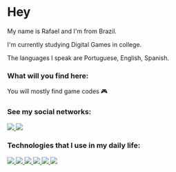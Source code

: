 <h1 align="left" >Hey </h1>

My name is Rafael and I'm from Brazil.

I'm currently studying Digital Games in college.

The languages I speak are Portuguese, English, Spanish. 


<h3 align="left"> What will you find here: </h3>

You will mostly find game codes 🎮

<h3 align="left"> See my social networks: </h3>
<a href="https://www.linkedin.com/in/rafaelcolpani/">
<img src="https://skillicons.dev/icons?i=linkedin"/>
</a>
<a href="https://rf_rafael.artstation.com/">
<img src="https://skillicons.dev/icons?i=ros"/> 
</a>

<h3 align="left"> Technologies that I use in my daily life: </h3>
<p align="left">
  <a href="https://skillicons.dev">
    <img src="https://skillicons.dev/icons?i=unity"/>
    <img src="https://skillicons.dev/icons?i=cs"/>
    <img src="https://skillicons.dev/icons?i=blender"/>
    <img src="https://skillicons.dev/icons?i=ps"/>
    <img src="https://skillicons.dev/icons?i=github"/>
    <img src="https://skillicons.dev/icons?i=unreal"/>
  </a>
</p>
